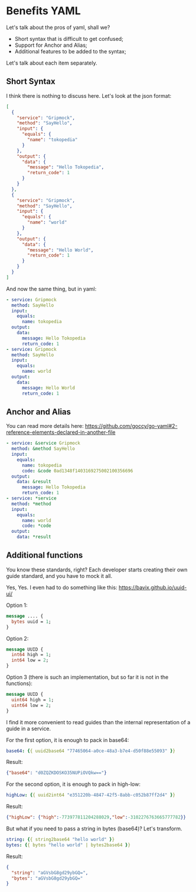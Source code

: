 # Benefits YAML

Let's talk about the pros of yaml, shall we?
- Short syntax that is difficult to get confused;
- Support for Anchor and Alias;
- Additional features to be added to the syntax;

Let's talk about each item separately.

## Short Syntax

I think there is nothing to discuss here. Let's look at the json format:
```json
[
  {
    "service": "Gripmock",
    "method": "SayHello",
    "input": {
      "equals": {
        "name": "tokopedia"
      }
    },
    "output": {
      "data": {
        "message": "Hello Tokopedia",
        "return_code": 1
      }
    }
  },
  {
    "service": "Gripmock",
    "method": "SayHello",
    "input": {
      "equals": {
        "name": "world"
      }
    },
    "output": {
      "data": {
        "message": "Hello World",
        "return_code": 1
      }
    }
  }
]
```

And now the same thing, but in yaml:
```yaml
- service: Gripmock
  method: SayHello
  input:
    equals:
      name: tokopedia
  output:
    data:
      message: Hello Tokopedia
      return_code: 1
- service: Gripmock
  method: SayHello
  input:
    equals:
      name: world
  output:
    data:
      message: Hello World
      return_code: 1
```

## Anchor and Alias

You can read more details here: https://github.com/goccy/go-yaml#2-reference-elements-declared-in-another-file

```yaml
- service: &service Gripmock
  method: &method SayHello
  input:
    equals:
      name: tokopedia
      code: &code 0ad1348f1403169275002100356696
  output:
    data: &result
      message: Hello Tokopedia
      return_code: 1
- service: *service
  method: *method
  input:
    equals:
      name: world
      code: *code
  output:
    data: *result
```

## Additional functions

You know these standards, right? Each developer starts creating their own guide standard, and you have to mock it all.

Yes, Yes. I even had to do something like this: https://bavix.github.io/uuid-ui/

Option 1:
```proto
message .... {
  bytes uuid = 1;
}
```

Option 2:
```proto
message UUID {
  int64 high = 1;
  int64 low = 2;
}
```

Option 3 (there is such an implementation, but so far it is not in the functions):
```proto
message UUID {
  uint64 high = 1;
  uint64 low = 2;
}
```

I find it more convenient to read guides than the internal representation of a guide in a service.

For the first option, it is enough to pack in base64:
```yaml
base64: {{ uuid2base64 "77465064-a0ce-48a3-b7e4-d50f88e55093" }}
```

Result:
```json
{"base64": "d0ZQZKDOSKO35NUPiOVQkw=="}
```

For the second option, it is enough to pack in high-low:
```yaml
highLow: {{ uuid2int64 "e351220b-4847-42f5-8abb-c052b87ff2d4" }}
```

Result:
```json
{"highLow": {"high":-773977811204288029,"low":-3102276763665777782}}
```

But what if you need to pass a string in bytes (base64)? Let's transform.
```yaml
string: {{ string2base64 "hello world" }}
bytes: {{ bytes "hello world" | bytes2base64 }}
```

Result:
```json
{
  "string": "aGVsbG8gd29ybGQ=",
  "bytes": "aGVsbG8gd29ybGQ="
}
```

